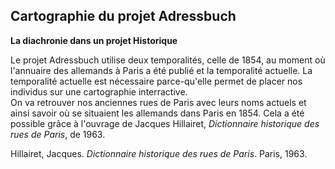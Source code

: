 **Cartographie du projet Adressbuch**
----------------------------------------

**La diachronie dans un projet Historique**

Le projet Adressbuch utilise deux temporalités, celle de 1854, au moment où l'annuaire des allemands à Paris a été publié et la temporalité actuelle.
La temporalité actuelle est nécessaire parce-qu'elle permet de placer nos individus sur une cartographie interractive.  
On va retrouver nos anciennes rues de Paris avec leurs noms actuels et ainsi savoir où se situaient les allemands dans Paris en 1854. 
Cela a été possible grâce à l'ouvrage de Jacques Hillairet, _Dictionnaire historique des rues de Paris_, de 1963.











<div class="csl-bib-body" style="line-height: 1.35; margin-left: 2em; text-indent:-2em;">
 			<div class="csl-entry">Hillairet, Jacques. <i>Dictionnaire historique des rues de Paris</i>. Paris, 1963.</div>
  			<span class="Z3988" title="url_ver=Z39.88-2004&amp;ctx_ver=Z39.88-2004&amp;rfr_id=info%3Asid%2Fzotero.org%3A2&amp;
                                   rft_val_fmt=info%3Aofi%2Ffmt%3Akev%3Amtx%3Abook&amp;rft.genre=book&amp;rft.btitle=Dictionnaire%20historique%20des%20rues%20de%20Paris&amp;
                                   rft.place=Paris&amp;rft.aufirst=Jacques&amp;rft.aulast=Hillairet&amp;rft.au=Jacques%20Hillairet&amp;rft.date=1963">
        </span>
</div>



